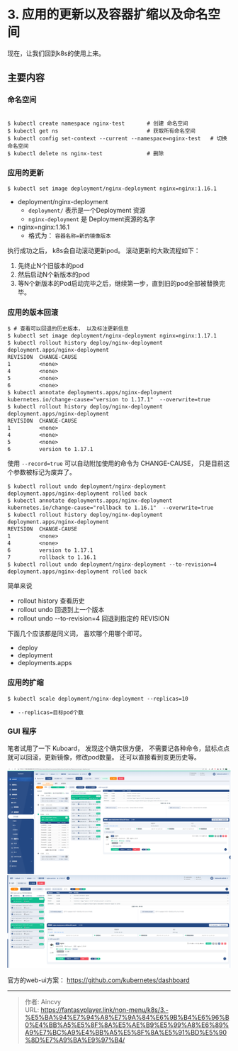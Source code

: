 # 3. 应用的更新以及容器扩缩以及命名空间


现在，让我们回到k8s的使用上来。

## 主要内容

### 命名空间

```shell

$ kubectl create namespace nginx-test       # 创建 命名空间
$ kubectl get ns                            # 获取所有命名空间
$ kubectl config set-context --current --namespace=nginx-test   # 切换命名空间
$ kubectl delete ns nginx-test              # 删除

```


### 应用的更新

```shell
$ kubectl set image deployment/nginx-deployment nginx=nginx:1.16.1
```

- deployment/nginx-deployment    
  - `deployment/`  表示是一个Deployment 资源
  - `nginx-deployment`     是 Deployment资源的名字
- nginx=nginx:1.16.1
  - 格式为：  `容器名称=新的镜像版本`


执行成功之后， k8s会自动滚动更新pod。 
滚动更新的大致流程如下：
1. 先终止N个旧版本的pod
2. 然后启动N个新版本的pod
3. 等N个新版本的Pod启动完毕之后，继续第一步，直到旧的pod全部被替换完毕。 


### 应用的版本回滚 

```shell
$ # 查看可以回退的历史版本， 以及标注更新信息
$ kubectl set image deployment/nginx-deployment nginx=nginx:1.17.1
$ kubectl rollout history deploy/nginx-deployment
deployment.apps/nginx-deployment 
REVISION  CHANGE-CAUSE
1         <none>
4         <none>
5         <none>
6         <none>
$ kubectl annotate deployments.apps/nginx-deployment kubernetes.io/change-cause="version to 1.17.1"  --overwrite=true
$ kubectl rollout history deploy/nginx-deployment 
deployment.apps/nginx-deployment 
REVISION  CHANGE-CAUSE
1         <none>
4         <none>
5         <none>
6         version to 1.17.1
```

使用 `--record=true`  可以自动附加使用的命令为 CHANGE-CAUSE， 只是目前这个参数被标记为废弃了。 

```shell
$ kubectl rollout undo deployment/nginx-deployment
deployment.apps/nginx-deployment rolled back
$ kubectl annotate deployments.apps/nginx-deployment kubernetes.io/change-cause="rollback to 1.16.1"  --overwrite=true
$ kubectl rollout history deploy/nginx-deployment 
deployment.apps/nginx-deployment 
REVISION  CHANGE-CAUSE
1         <none>
4         <none>
6         version to 1.17.1
7         rollback to 1.16.1
$ kubectl rollout undo deployment/nginx-deployment --to-revision=4
deployment.apps/nginx-deployment rolled back
```

简单来说 
- rollout history  查看历史
- rollout undo    回退到上一个版本
- rollout undo --to-revision=4  回退到指定的 REVISION

下面几个应该都是同义词， 喜欢哪个用哪个即可。
- deploy
- deployment
- deployments.apps

### 应用的扩缩

```shell
$ kubectl scale deployment/nginx-deployment --replicas=10
```

- `--replicas=目标pod个数`



### GUI 程序

笔者试用了一下 Kuboard， 发现这个确实很方便， 不需要记各种命令，鼠标点点就可以回滚，更新镜像，修改pod数量。 还可以直接看到变更历史等。


![kuboard1](/img/non-menu/k8s/kuboard1.png)
![kuboard2](/img/non-menu/k8s/kuboard2.png)



官方的web-ui方案：  https://github.com/kubernetes/dashboard



---

> 作者: Aincvy  
> URL: https://fantasyplayer.link/non-menu/k8s/3.-%E5%BA%94%E7%94%A8%E7%9A%84%E6%9B%B4%E6%96%B0%E4%BB%A5%E5%8F%8A%E5%AE%B9%E5%99%A8%E6%89%A9%E7%BC%A9%E4%BB%A5%E5%8F%8A%E5%91%BD%E5%90%8D%E7%A9%BA%E9%97%B4/  

